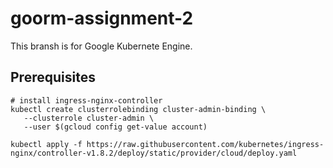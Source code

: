 # goorm-assignment-2
This bransh is for Google Kubernete Engine.

## Prerequisites
```
# install ingress-nginx-controller
kubectl create clusterrolebinding cluster-admin-binding \
   --clusterrole cluster-admin \
   --user $(gcloud config get-value account)

kubectl apply -f https://raw.githubusercontent.com/kubernetes/ingress-nginx/controller-v1.8.2/deploy/static/provider/cloud/deploy.yaml
```
